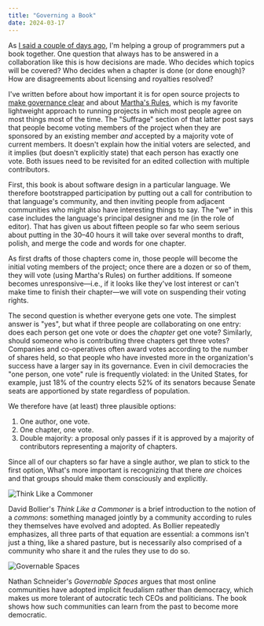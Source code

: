 ```yaml
---
title: "Governing a Book"
date: 2024-03-17
---
```


As [I said a couple of days ago][lesson-types],
I'm helping a group of programmers put a book together.
One question that always has to be answered in a collaboration like this is
how decisions are made.
Who decides which topics will be covered?
Who decides when a chapter is done (or done enough)?
How are disagreements about licensing and royalties resolved?

I've written before about how important it is for open source projects
to [make governance clear][governance]
and about [Martha's Rules][marthas-rules],
which is my favorite lightweight approach to running projects
in which most people agree on most things most of the time.
The "Suffrage" section of that latter post says that
people become voting members of the project
when they are sponsored by an existing member
*and* accepted by a majority vote of current members.
It doesn't explain how the initial voters are selected,
and it implies (but doesn't explicitly state) that each person has exactly one vote.
Both issues need to be revisited for an edited collection with multiple contributors.

First,
this book is about software design in a particular language.
We therefore bootstrapped participation by putting out a call for contribution to that language's community,
and then inviting people from adjacent communities who might also have interesting things to say.
The "we" in this case includes the language's principal designer and me (in the role of editor).
That has given us about fifteen people so far
who seem serious about putting in the 30–40 hours it will take over several months
to draft, polish, and merge the code and words for one chapter.

As first drafts of those chapters come in,
those people will become the initial voting members of the project;
once there are a dozen or so of them,
they will vote (using Martha's Rules) on further additions.
If someone becomes unresponsive—i.e.,
if it looks like they've lost interest or can't make time to finish their chapter—we
will vote on suspending their voting rights.

The second question is whether everyone gets one vote.
The simplest answer is "yes",
but what if three people are collaborating on one entry:
does each person get one vote or does the *chapter* get one vote?
Similarly,
should someone who is contributing three chapters get three votes?
Companies and co-operatives often award votes according to the number of shares held,
so that people who have invested more in the organization's success
have a larger say in its governance.
Even in civil democracies the "one person, one vote" rule is frequently violated:
in the United States,
for example,
just 18% of the country elects 52% of its senators
because Senate seats are apportioned by state
regardless of population.

We therefore have (at least) three plausible options:

1.  One author, one vote.
2.  One chapter, one vote.
3.  Double majority:
    a proposal only passes if it is approved by a majority of contributors
    representing a majority of chapters.

Since all of our chapters so far have a single author,
we plan to stick to the first option,
What's more important is recognizing that there *are* choices
and that groups should make them consciously and explicitly.

<div class="row">
  <div class="col-3">
    <p>
      <img src="@root/files/2016/07/think-like-a-commoner.jpg" alt="Think Like a Commoner" class="centered">
    </p>
  </div>
  <div class="col-9">
    <p>
      David Bollier's <em>Think Like a Commoner</em> is a brief introduction to the notion of a <em>commons</em>:
      something managed jointly by a community according to rules they themselves have evolved and adopted.
      As Bollier repeatedly emphasizes,
      all three parts of that equation are essential:
      a commons isn't just a thing,
      like a shared pasture,
      but is necessarily also comprised of a community who share it
      and the rules they use to do so.
    </p>
  </div>
  <div class="col-3">
    <p>
      <img src="@root/files/2024/governable-spaces.jpg" alt="Governable Spaces" class="centered">
    </p>
  </div>
  <div class="col-9">
    <p>
      Nathan Schneider's <em>Governable Spaces</em>
      argues that most online communities have adopted implicit feudalism rather than democracy,
      which makes us more tolerant of autocratic tech CEOs and politicians.
      The book shows how such communities can learn from the past to become more democratic.
    </p>
  </div>
</div>

[governance]: @root/2024/03/15/thinking-about-lessons/
[lesson-types]: @root/2024/03/15/thinking-about-lessons/
[marthas-rules]: @root/files/2020/08/marthas.txt
